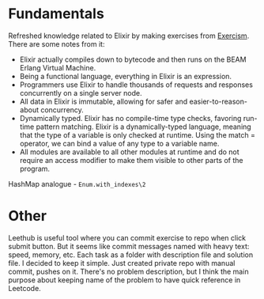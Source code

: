 # Fundamentals

Refreshed knowledge related to Elixir by making exercises from [Exercism](https://exercism.org/).
There are some notes from it: 
- Elixir actually compiles down to bytecode and then runs on the BEAM Erlang Virtual Machine.
- Being a functional language, everything in Elixir is an expression.
- Programmers use Elixir to handle thousands of requests and responses concurrently on a single server node.
- All data in Elixir is immutable, allowing for safer and easier-to-reason-about concurrency.
- Dynamically typed. Elixir has no compile-time type checks, favoring run-time pattern matching. Elixir is a dynamically-typed language, meaning that the type of a variable is only checked at runtime. Using the match = operator, we can bind a value of any type to a variable name.
- All modules are available to all other modules at runtime and do not require an access modifier to make them visible to other parts of the program.

HashMap analogue - `Enum.with_indexes\2`

# Other
Leethub is useful tool where you can commit exercise to repo when click submit button. But it seems like commit messages named with heavy text: speed, memory, etc. Each task as a folder with description file and solution file. 
I decided to keep it simple. Just created private repo with manual commit, pushes on it. There's no problem description, but I think the main purpose about keeping name of the problem to have quick reference in Leetcode.